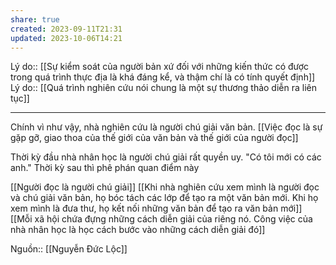 ```yaml
---
share: true
created: 2023-09-11T21:31
updated: 2023-10-06T14:21
---
```

Lý do:: [[Sự kiểm soát của người bản xứ đối với những kiến thức có được trong quá trình thực địa là khá đáng kể, và thậm chí là có tính quyết định]]
Lý do:: [[Quá trình nghiên cứu nói chung là một sự thương thảo diễn ra liên tục]] 

---

Chính vì như vậy, nhà nghiên cứu là người chú giải văn bản. [[Việc đọc là sự gặp gỡ, giao thoa của thế giới của văn bản và thế giới của người đọc]]

Thời kỳ đầu nhà nhân học là người chú giải rất quyền uy. "Có tôi mới có các anh." Thời kỳ sau thì phê phán quan điểm này

[[Người đọc là người chú giải]]
[[Khi nhà nghiên cứu xem mình là người đọc và chú giải văn bản, họ bóc tách các lớp để tạo ra một văn bản mới. Khi họ xem mình là đưa thư, họ kết nối những văn bản để tạo ra văn bản mới]]
[[Mỗi xã hội chứa đựng những cách diễn giải của riêng nó. Công việc của nhà nhân học là học cách bước vào những cách diễn giải đó]] 

Nguồn:: [[Nguyễn Đức Lộc]]
